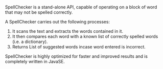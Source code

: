 SpellChecker is a stand-alone API, capable of operating on a block of word that may not be spelled correctly.

A SpellChecker carries out the following processes:
1. It scans the text and extracts the words contained in it.
2. It then compares each word with a known list of correctly spelled words (i.e. a dictionary).
3. Returns List of suggested words incase word entered is incorrect.

SpellChecker is highly optimized for faster and improved results and is completely written in JavaSE.
